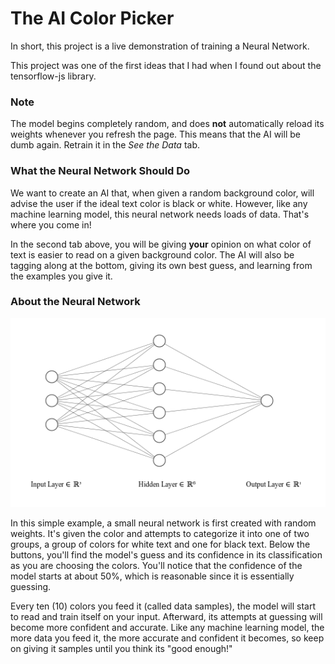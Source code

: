 # The AI Color Picker

In short, this project is a live demonstration of training a Neural Network.


This project was one of the first ideas that I had when I found out about the
tensorflow-js library.


<h3>Note</h3>
<p>
  The model begins completely random, and does <b>not</b>
  automatically reload its weights whenever you refresh the page.
  This means that the AI will be dumb again. Retrain it in the <i>
  See the Data</i> tab.
</p>
<h3>What the Neural Network Should Do</h3>
<p>
  We want to create an AI that, when given a random background
  color, will advise the user if the ideal text color is black
  or white. However, like any machine learning model, this neural
  network needs loads of data. That's where you come in!
</p>
<p>
  In the second tab above, you will be giving <strong>your</strong>
  opinion on what color of text is easier to read on a given
  background color. The AI will also be tagging along at the bottom,
  giving its own best guess, and learning from the examples you
  give it.
</p>
<h3>About the Neural Network</h3>

![A Neural Network](images/nn.png) 

<p>
  In this simple example, a small neural network is first created
  with random weights. It's given the color and attempts to categorize
  it into one of two groups, a group of colors for white text and
  one for black text. Below the buttons, you'll find the model's
  guess and its confidence in its classification as you are choosing
  the colors. You'll notice that the confidence of the model
  starts at about 50%, which is reasonable since it is essentially
  guessing.
</p>
<p>
  Every ten (10) colors you feed it (called data samples), the model
  will start to read and train itself on your input. Afterward,
  its attempts at guessing will become more confident and accurate.
  Like any machine learning model, the more data you feed it, the
  more accurate and confident it becomes, so keep on giving it
  samples until you think its "good enough!"
</p>
